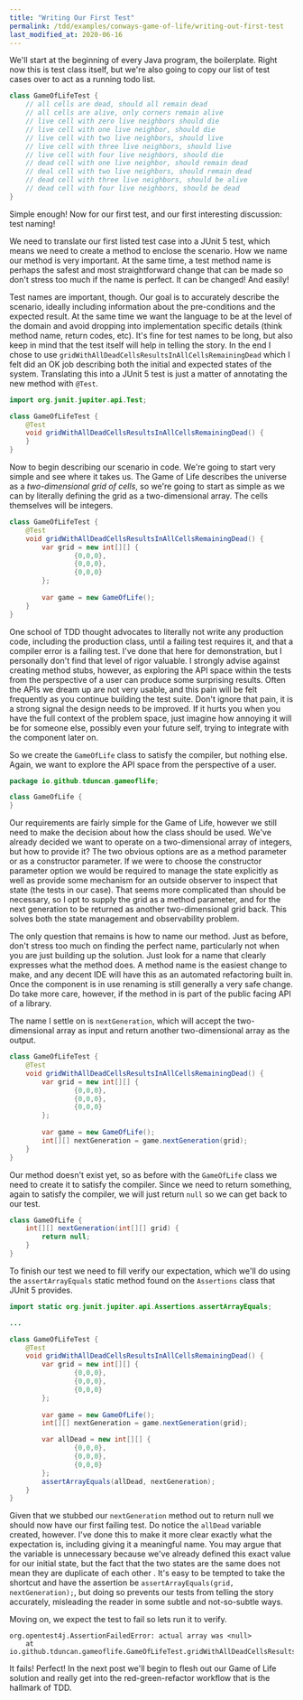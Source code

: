 ```yaml
---
title: "Writing Our First Test"
permalink: /tdd/examples/conways-game-of-life/writing-out-first-test
last_modified_at: 2020-06-16
---
```

We'll start at the beginning of every Java program, the boilerplate. Right now this is test class itself, but we're
also going to copy our list of test cases over to act as a running todo list.

```java
class GameOfLifeTest {
    // all cells are dead, should all remain dead
    // all cells are alive, only corners remain alive
    // live cell with zero live neighbors should die
    // live cell with one live neighbor, should die
    // live cell with two live neighbors, should live
    // live cell with three live neighbors, should live
    // live cell with four live neighbors, should die
    // dead cell with one live neighbor, should remain dead
    // deal cell with two live neighbors, should remain dead
    // dead cell with three live neighbors, should be alive
    // dead cell with four live neighbors, should be dead
}	    
```

Simple enough! Now for our first test, and our first interesting discussion: test naming!

We need to translate our first listed test case into a JUnit 5 test, which means we need to create a method to enclose
the scenario. How we name our method is very important. At the same time, a test method name is perhaps the safest and
most straightforward change that can be made so don't stress too much if the name is perfect. It can be changed! And
easily!

Test names are important, though. Our goal is to accurately describe the scenario, ideally including information about
the pre-conditions and the expected result. At the same time we want the language to be at the level of the domain and
avoid dropping into implementation specific details (think method name, return codes, etc). It's fine for test names to
be long, but also keep in mind that the test itself will help in telling the story. In the end I chose to use
`gridWithAllDeadCellsResultsInAllCellsRemainingDead` which I felt did an OK job describing both the initial and expected
states of the system. Translating this into a JUnit 5 test is just a matter of annotating the new method with `@Test`.

```java
import org.junit.jupiter.api.Test;

class GameOfLifeTest {
    @Test
    void gridWithAllDeadCellsResultsInAllCellsRemainingDead() {
    }
}
```

Now to begin describing our scenario in code. We're going to start very simple and see where it takes us. The Game of
Life describes the universe as a *two-dimensional grid of cells*, so we're going to start as simple as we can by
literally defining the grid as a two-dimensional array. The cells themselves will be integers. 

```java
class GameOfLifeTest {
    @Test
    void gridWithAllDeadCellsResultsInAllCellsRemainingDead() {
        var grid = new int[][] {
                {0,0,0},
                {0,0,0},
                {0,0,0}
        };
        
        var game = new GameOfLife();
    }
}
```

One school of TDD thought advocates to literally not write any production code, including the production class, 
until a failing test requires it, and that a compiler error is a failing test.  I've done that here for demonstration, 
but I personally don't find that level of rigor valuable.  I strongly advise against creating method stubs, however, as 
exploring the API space within the tests from the perspective of a user can produce some surprising results. Often the 
APIs we dream up are not very usable, and this pain will be felt frequently as you continue building the test suite.
Don't ignore that pain, it is a strong signal the design needs to be improved. If it hurts you when you have the full
context of the problem space, just imagine how annoying it will be for someone else, possibly even your future self, 
trying to integrate with the component later on.

So we create the `GameOfLife` class to satisfy the compiler, but nothing else. Again, we want to explore the API space 
from the perspective of a user.

```java
package io.github.tduncan.gameoflife;

class GameOfLife {
}
```

Our requirements are fairly simple for the Game of Life, however we still need to make the decision about how the class
should be used. We've already decided we want to operate on a two-dimensional array of integers, but how to provide it?
The two obvious options are as a method parameter or as a constructor parameter. If we were to choose the constructor
parameter option we would be required to manage the state explicitly as well as provide some mechanism for an outside
observer to inspect that state (the tests in our case). That seems more complicated than should be necessary, so I opt 
to supply the grid as a method parameter, and for the next generation to be returned as another two-dimensional grid 
back. This solves both the state management and observability problem.

The only question that remains is how to name our method. Just as before, don't stress too much on finding the perfect 
name, particularly not when you are just building up the solution. Just look for a name that clearly expresses what the
method does. A method name is the easiest change to make, and any decent IDE will have this as an automated refactoring 
built in. Once the component is in use renaming is still generally a very safe change. Do take more care, however, if 
the method in is part of the public facing API of a library.

The name I settle on is `nextGeneration`, which will accept the two-dimensional array as input and return another
two-dimensional array as the output. 

```java
class GameOfLifeTest {
    @Test
    void gridWithAllDeadCellsResultsInAllCellsRemainingDead() {
        var grid = new int[][] {
                {0,0,0},
                {0,0,0},
                {0,0,0}
        };
        
        var game = new GameOfLife();
        int[][] nextGeneration = game.nextGeneration(grid);
    }
}
```

Our method doesn't exist yet, so as before with the `GameOfLife` class we need to create it to satisfy the compiler.
Since we need to return something, again to satisfy the compiler, we will just return `null` so we can get back to our
test.

```java
class GameOfLife {
    int[][] nextGeneration(int[][] grid) {
        return null;
    }
}
```

To finish our test we need to fill verify our expectation, which we'll do using the `assertArrayEquals` static method
found on the `Assertions` class that JUnit 5 provides.

```java
import static org.junit.jupiter.api.Assertions.assertArrayEquals;

...

class GameOfLifeTest {
    @Test
    void gridWithAllDeadCellsResultsInAllCellsRemainingDead() {
        var grid = new int[][] {
                {0,0,0},
                {0,0,0},
                {0,0,0}
        };
        
        var game = new GameOfLife();
        int[][] nextGeneration = game.nextGeneration(grid);

        var allDead = new int[][] {
                {0,0,0},
                {0,0,0},
                {0,0,0}
        };
        assertArrayEquals(allDead, nextGeneration);
    }
}
```

Given that we stubbed our `nextGeneration` method out to return null we should now have our first failing test. Do
notice the `allDead` variable created, however. I've done this to make it more clear exactly what the expectation is,
including giving it a meaningful name. You may argue that the variable is unnecessary because we've already defined
this exact value for our initial state, but the fact that the two states are the same does not mean they are duplicate
of each other . It's easy to be tempted to take the shortcut and have the assertion be 
`assertArrayEquals(grid, nextGeneration);`, but doing so prevents our tests from telling the story accurately,
misleading the reader in some subtle and not-so-subtle ways.

Moving on, we expect the test to fail so lets run it to verify.

```
org.opentest4j.AssertionFailedError: actual array was <null>
	at io.github.tduncan.gameoflife.GameOfLifeTest.gridWithAllDeadCellsResultsInAllCellsRemainingDead(GameOfLifeTest.java:20)
```

It fails! Perfect! In the next post we'll begin to flesh out our Game of Life solution and really get into the
red-green-refactor workflow that is the hallmark of TDD.